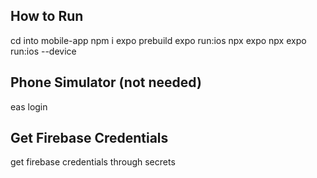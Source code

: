 ## How to Run

cd into mobile-app
npm i
expo prebuild
expo run:ios
npx expo
npx expo run:ios --device

## Phone Simulator (not needed)

eas login

## Get Firebase Credentials

get firebase credentials through secrets
